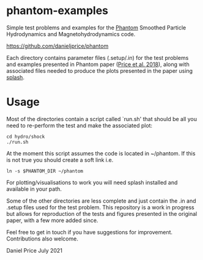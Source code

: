 # phantom-examples

Simple test problems and examples for the [Phantom](https://phantomsph.bitbucket.io) Smoothed Particle Hydrodynamics and Magnetohydrodynamics code.

https://github.com/danieljprice/phantom

Each directory contains parameter files (.setup/.in) for the test problems and examples 
presented in Phantom paper ([Price et al. 2018](https://ui.adsabs.harvard.edu/abs/2018PASA...35...31P/abstract)), along with associated files needed to
produce the plots presented in the paper using [splash](http://users.monash.edu.au/~dprice/splash).

# Usage

Most of the directories contain a script called `run.sh' that should be all you need to re-perform the test and make the associated plot:
```
cd hydro/shock
./run.sh
```

At the moment this script assumes the code is located in ~/phantom. If this is not true you should create a soft link i.e.
```
ln -s $PHANTOM_DIR ~/phantom
```

For plotting/visualisations to work you will need splash installed and available in your path.

Some of the other directories are less complete and just contain the .in and .setup files used for the test problem. This repository is a work in progress but allows for reproduction of the tests and figures presented in the original paper, with a few more added since.

Feel free to get in touch if you have suggestions for improvement. Contributions also welcome.

Daniel Price
July 2021
